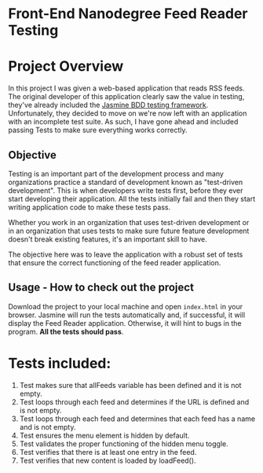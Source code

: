 # Front-End Nanodegree Feed Reader Testing

# Project Overview

In this project I was given a web-based application that reads RSS feeds. The original developer of this application clearly saw the value in testing, they've already included the [Jasmine BDD testing framework](http://jasmine.github.io/). Unfortunately, they decided to move on we're now left with an application with an incomplete test suite. As such, I have gone ahead and included passing Tests to make sure everything works correctly.


## Objective

Testing is an important part of the development process and many organizations practice a standard of development known as "test-driven development". This is when developers write tests first, before they ever start developing their application. All the tests initially fail and then they start writing application code to make these tests pass.

Whether you work in an organization that uses test-driven development or in an organization that uses tests to make sure future feature development doesn't break existing features, it's an important skill to have.

The objective here was to leave the application with a robust set of tests that ensure the correct functioning of the feed reader application.


## Usage - How to check out the project

Download the project to your local machine and open `index.html` in your browser. Jasmine will run the tests automatically and, if successful, it will display the Feed Reader application. Otherwise, it will hint to bugs in the program. __All the tests should pass__. 

# Tests included:

1. Test makes sure that allFeeds variable has been defined and it is not empty.
2. Test loops through each feed and determines if the URL is defined and is not empty.
3. Test loops through each feed and determines that each feed has a name and is not empty.
4. Test ensures the menu element is hidden by default.
5. Test validates the proper functioning of the hidden menu toggle.
6. Test verifies that there is at least one entry in the feed.
7. Test verifies that new content is loaded by loadFeed().


